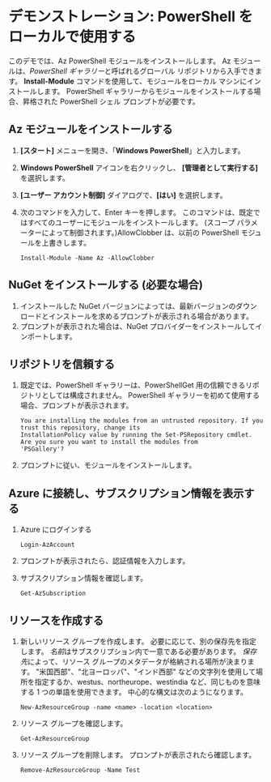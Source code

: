 # <a name="demonstration-work-with-powershell-locally"></a>デモンストレーション: PowerShell をローカルで使用する

このデモでは、Az PowerShell モジュールをインストールします。 Az モジュールは、*PowerShell ギャラリー*と呼ばれるグローバル リポジトリから入手できます。 **Install-Module** コマンドを使用して、モジュールをローカル マシンにインストールします。 PowerShell ギャラリーからモジュールをインストールする場合、昇格された PowerShell シェル プロンプトが必要です。 

## <a name="install-the-az-module"></a>Az モジュールをインストールする

1. **[スタート]** メニューを開き、「**Windows PowerShell**」と入力します。
2. **Windows PowerShell** アイコンを右クリックし、 **[管理者として実行する]** を選択します。
3. **[ユーザー アカウント制御]** ダイアログで、**[はい]** を選択します。
4. 次のコマンドを入力して、Enter キーを押します。 このコマンドは、既定ではすべてのユーザーにモジュールをインストールします。 (スコープ パラメーターによって制御されます。)AllowClobber は、以前の PowerShell モジュールを上書きします。 

    ```
    Install-Module -Name Az -AllowClobber
    ```

## <a name="install-nuget-if-needed"></a>NuGet をインストールする (必要な場合)

1. インストールした NuGet バージョンによっては、最新バージョンのダウンロードとインストールを求めるプロンプトが表示される場合があります。
2. プロンプトが表示された場合は、NuGet プロバイダーをインストールしてインポートします。

## <a name="trust-the-repository"></a>リポジトリを信頼する

1. 既定では、PowerShell ギャラリーは、PowerShellGet 用の信頼できるリポジトリとしては構成されません。 PowerShell ギャラリーを初めて使用する場合、プロンプトが表示されます。

    ```
    You are installing the modules from an untrusted repository. If you trust this repository, change its
    InstallationPolicy value by running the Set-PSRepository cmdlet. Are you sure you want to install the modules from
    'PSGallery'?
    ```

2. プロンプトに従い、モジュールをインストールします。 

## <a name="connect-to-azure-and-view-your-subscription-information"></a>Azure に接続し、サブスクリプション情報を表示する

1. Azure にログインする

    ```
    Login-AzAccount
    ```

2. プロンプトが表示されたら、認証情報を入力します。
3. サブスクリプション情報を確認します。

    ```
    Get-AzSubscription
    ```

## <a name="create-resources"></a>リソースを作成する

1. 新しいリソース グループを作成します。 必要に応じて、別の保存先を指定します。 *名前*はサブスクリプション内で一意である必要があります。 *保存先*によって、リソース グループのメタデータが格納される場所が決まります。 "米国西部"、"北ヨーロッパ"、"インド西部" などの文字列を使用して場所を指定するか、westus、northeurope、westindia など、同じものを意味する 1 つの単語を使用できます。 中心的な構文は次のようになります。

    ```
    New-AzResourceGroup -name <name> -location <location>
    ```

2. リソース グループを確認します。 
  
    ```
    Get-AzResourceGroup
    ```

3. リソース グループを削除します。 プロンプトが表示されたら確認します。 

    ```
    Remove-AzResourceGroup -Name Test
    ```